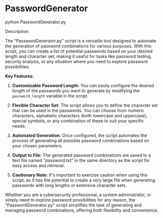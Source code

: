 # PasswordGenerator

python PasswordGenerator.py

Description: 

The "PasswordGenerator.py" script is a versatile tool designed to automate the generation of password combinations for various purposes. With this script, you can create a list of potential passwords based on your desired length and character set, making it useful for tasks like password testing, security analysis, or any situation where you need to explore password possibilities.

**Key Features:**

1. **Customizable Password Length:** You can easily configure the desired length of the passwords you want to generate by modifying the `password_length` variable in the script.

2. **Flexible Character Set:** The script allows you to define the character set that can be used in the passwords. You can choose from numeric characters, alphabetic characters (both lowercase and uppercase), special symbols, or any combination of these to suit your specific needs.

3. **Automated Generation:** Once configured, the script automates the process of generating all possible password combinations based on your chosen parameters.

4. **Output to File:** The generated password combinations are saved to a text file named "password.txt" in the same directory as the script for easy access and retrieval.

5. **Cautionary Note:** It's important to exercise caution when using this script, as it has the potential to create a very large file when generating passwords with long lengths or extensive character sets.

Whether you are a cybersecurity professional, a system administrator, or simply need to explore password possibilities for any reason, the "PasswordGenerator.py" script simplifies the task of generating and managing password combinations, offering both flexibility and convenience.
